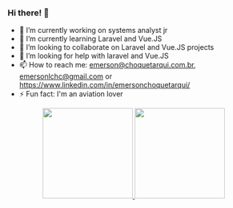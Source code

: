 ### Hi there! 🤙

- 🔭 I’m currently working on systems analyst jr
- 🌱 I’m currently learning Laravel and Vue.JS
- 👯 I’m looking to collaborate on Laravel and Vue.JS projects 
- 🤔 I’m looking for help with laravel and Vue.JS
- 📫 How to reach me: emerson@choquetarqui.com.br, emersonlchc@gmail.com or https://www.linkedin.com/in/emersonchoquetarqui/
- ⚡ Fun fact: I'm an aviation lover

<div align="center">
  <a href="https://github.com/emersonchoquetarqui">
  <img height="180em" src="https://github-readme-stats.vercel.app/api?username=emersonchoquetarqui&show_icons=true&theme=dracula&include_all_commits=true&count_private=true"/>
  <img height="180em" src="https://github-readme-stats.vercel.app/api/top-langs/?username=emersonchoquetarqui&layout=compact&langs_count=7&theme=dracula"/>
</div>
